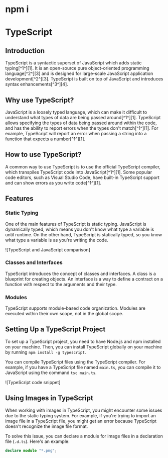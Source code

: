 # npm i


# TypeScript

## Introduction

TypeScript is a syntactic superset of JavaScript which adds static typing[^1^][1]. It is an open-source pure object-oriented programming language[^2^][3] and is designed for large-scale JavaScript application development[^2^][3]. TypeScript is built on top of JavaScript and introduces syntax enhancements[^3^][4].

## Why use TypeScript?

JavaScript is a loosely typed language, which can make it difficult to understand what types of data are being passed around[^1^][1]. TypeScript allows specifying the types of data being passed around within the code, and has the ability to report errors when the types don't match[^1^][1]. For example, TypeScript will report an error when passing a string into a function that expects a number[^1^][1].

## How to use TypeScript?

A common way to use TypeScript is to use the official TypeScript compiler, which transpiles TypeScript code into JavaScript[^1^][1]. Some popular code editors, such as Visual Studio Code, have built-in TypeScript support and can show errors as you write code[^1^][1].


## Features

### Static Typing

One of the main features of TypeScript is static typing. JavaScript is dynamically typed, which means you don't know what type a variable is until runtime. On the other hand, TypeScript is statically typed, so you know what type a variable is as you're writing the code.

![TypeScript and JavaScript comparison]

### Classes and Interfaces

TypeScript introduces the concept of classes and interfaces. A class is a blueprint for creating objects. An interface is a way to define a contract on a function with respect to the arguments and their type.

### Modules

TypeScript supports module-based code organization. Modules are executed within their own scope, not in the global scope.

## Setting Up a TypeScript Project

To set up a TypeScript project, you need to have Node.js and npm installed on your machine. Then, you can install TypeScript globally on your machine by running `npm install -g typescript`.

You can compile TypeScript files using the TypeScript compiler. For example, if you have a TypeScript file named `main.ts`, you can compile it to JavaScript using the command `tsc main.ts`.

![TypeScript code snippet]

## Using Images in TypeScript

When working with images in TypeScript, you might encounter some issues due to the static typing system. For example, if you're trying to import an image file in a TypeScript file, you might get an error because TypeScript doesn't recognize the image file format.

To solve this issue, you can declare a module for image files in a declaration file (`.d.ts`). Here's an example:

```typescript
declare module "*.png";
